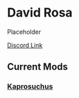 # David Rosa

Placeholder

[Discord Link](#)

## Current Mods

### [Kaprosuchus](./Path-of-Titans-DavidKaproNew.md)